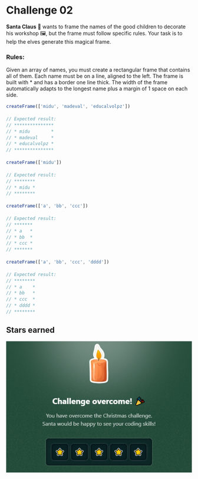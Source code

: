 # Challenge 02

**Santa Claus** 🎅 wants to frame the names of the good children to decorate his workshop 🖼️, but the frame must follow specific rules. Your task is to help the elves generate this magical frame.

### Rules:

Given an array of names, you must create a rectangular frame that contains all of them.
Each name must be on a line, aligned to the left.
The frame is built with \* and has a border one line thick.
The width of the frame automatically adapts to the longest name plus a margin of 1 space on each side.

```js
createFrame(['midu', 'madeval', 'educalvolpz'])

// Expected result:
// ***************
// * midu        *
// * madeval     *
// * educalvolpz *
// ***************

createFrame(['midu'])

// Expected result:
// ********
// * midu *
// ********

createFrame(['a', 'bb', 'ccc'])

// Expected result:
// *******
// * a   *
// * bb  *
// * ccc *
// *******

createFrame(['a', 'bb', 'ccc', 'dddd'])

// Expected result:
// ********
// * a    *
// * bb   *
// * ccc  *
// * dddd *
// ********
```

## Stars earned

![5 stars](../../.github/02-challenge-stars.png)
